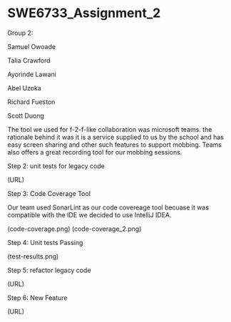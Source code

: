 # SWE6733_Assignment_2

Group 2:

Samuel Owoade

Talia Crawford

Ayorinde Lawani

Abel Uzoka

Richard Fueston

Scott Duong


The tool we used for f-2-f-like collaboration  was microsoft teams. the rationale behind it was it is a service supplied to us by the school and has  easy screen sharing and other such features to support mobbing. Teams also offers a great recording tool for our mobbing sessions. 

Step 2: unit tests for legacy code

(URL)

Step 3: Code Coverage Tool

Our team used SonarLint as our code covereage tool becuase it was compatible with the IDE we decided to use IntelliJ IDEA.

(code-coverage.png)
(code-coverage_2.png)


Step 4: Unit tests Passing 

(test-results.png)

Step 5: refactor legacy code

(URL)

Step 6: New Feature 

(URL)


